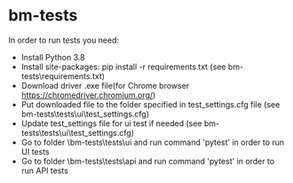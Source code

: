 # bm-tests
In order to run tests you need:<br/>
* Install Python 3.8
* Install site-packages: pip install -r requirements.txt (see bm-tests\requirements.txt)
* Download driver .exe file(for Chrome browser https://chromedriver.chromium.org/)
* Put downloaded file to the folder specified in test_settings.cfg file (see bm-tests\tests\ui\test_settings.cfg)
* Update test_settings file for ui test if needed (see bm-tests\tests\ui\test_settings.cfg)
* Go to folder \bm-tests\tests\ui and run command 'pytest' in order to run UI tests
* Go to folder \bm-tests\tests\api and run command 'pytest' in order to run API tests